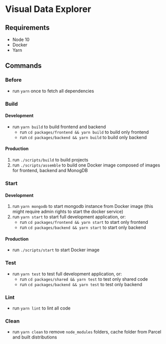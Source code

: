 # Visual Data Explorer


## Requirements

- Node 10
- Docker
- Yarn

## Commands

### Before

- run `yarn` once to fetch all dependencies

### Build

#### Development

- run `yarn build` to build frontend and backend
  - run `cd packages/frontend && yarn build` to build only frontend
  - run `cd packages/backend && yarn build` to build only backend

#### Production

1.  run `./scripts/build` to build projects
2.  run `./scripts/assemble` to build one Docker image composed of images for frontend, backend and MonogDB

### Start

#### Development

1.  run `yarn mongodb` to start mongodb instance from Docker image (this might require admin rights to start the docker service)
2.  run `yarn start` to start full development application, or:
    - run `cd packages/frontend && yarn start` to start only frontend
    - run `cd packages/backend && yarn start` to start only backend

#### Production

- run `./scripts/start` to start Docker image

### Test

- run `yarn test` to test full development application, or:
  - run `cd packages/shared && yarn test` to test only shared code
  - run `cd packages/backend && yarn test` to test only backend

### Lint

- run `yarn lint` to lint all code

### Clean

- run `yarn clean` to remove `node_modules` folders, cache folder from Parcel and built distributions
